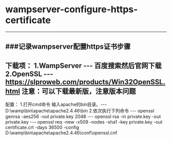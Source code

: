 # wampserver-configure-https-certificate
-----------------------------------------
###记录wampserver配置https证书步骤
-------------------------------------------------------------------------------
下载项：
1.WampServer --- 百度搜索然后官网下载
2.OpenSSL --- https://slproweb.com/products/Win32OpenSSL.html
注意：可以下载最新版，注意版本问题
-------------------------------------------------------------------------------
配置：
1.打开cmd命令
  输入apache的bin目录。--- D:\wamp\bin\apache\apache2.4.46\bin
2.依次执行下列命令
    --- openssl genrsa -aes256 -out private.key 2048
    --- openssl rsa -in private.key -out private.key
    --- openssl req -new -x509 -nodes -sha1 -key private.key -out certificate.crt -days 36500 -config D:\wamp\bin\apache\apache2.4.46\conf\openssl.cnf
 
